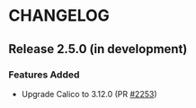 # CHANGELOG

## Release 2.5.0 (in development)

### Features Added
- Upgrade Calico to 3.12.0 (PR [#2253](https://github.com/scality/metalk8s/pull/2253))
